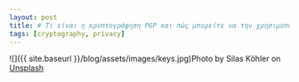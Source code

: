 ```yaml
---
layout: post
title: # Τι είναι η κρυπτογράφηση PGP και πώς μπορείτε να την χρησιμοποιήσετε
tags: [cryptography, privacy]
---
```

![]({{ site.baseurl }}/blog/assets/images/keys.jpg)Photo by Silas Köhler on [Unsplash](https://unsplash.com/photos/C1P4wHhQbjM)
